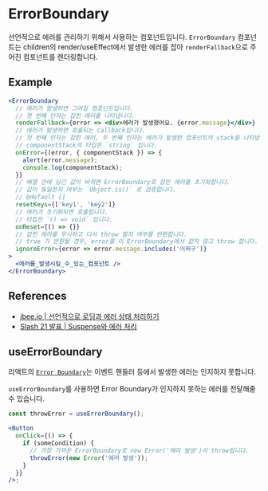 # ErrorBoundary

선언적으로 에러를 관리하기 위해서 사용하는 컴포넌트입니다.
`ErrorBoundary` 컴포넌트는 children의 render/useEffect에서 발생한 에러를 잡아
`renderFallback`으로 주어진 컴포넌트를 렌더링합니다.

## Example

```jsx
<ErrorBoundary
  // 에러가 발생하면 그려질 컴포넌트입니다.
  // 첫 번째 인자는 잡힌 에러를 나타냅니다.
  renderFallback={error => <div>에러가 발생했어요. {error.message}</div>}
  // 에러가 발생하면 호출되는 callback입니다.
  // 첫 번째 인자는 잡힌 에러, 두 번째 인자는 에러가 발생한 컴포넌트의 stack을 나타냅니다.
  // componentStack의 타입은 `string` 입니다.
  onError={(error, { componentStack }) => {
    alert(error.message);
    console.log(componentStack);
  }}
  // 배열 안에 담긴 값이 바뀌면 ErrorBoundary로 잡힌 에러를 초기화합니다.
  // 값이 동일한지 여부는 `Object.is()` 로 검증합니다.
  // @default []
  resetKeys={['key1', 'key2']}
  // 에러가 초기화되면 호출됩니다.
  // 타입은 `() => void` 입니다.
  onReset={() => {}}
  // 잡힌 에러를 무시하고 다시 throw 할지 여부를 반환합니다.
  // true 가 반환될 경우, error를 이 ErrorBoundary에서 잡지 않고 throw 합니다.
  ignoreError={error => error.message.includes('어쩌구')}
>
  <에러를_발생시킬_수_있는_컴포넌트 />
</ErrorBoundary>
```

## References

- [jbee.io | 선언적으로 로딩과 에러 상태 처리하기](https://jbee.io/react/error-declarative-handling-1/)
- [Slash 21 발표 | Suspense와 에러 처리](https://toss.im/slash-21/sessions/3-1)

## useErrorBoundary

리액트의 [`Error Boundary`](https://ko.reactjs.org/docs/error-boundaries.html)는 이벤트 핸들러 등에서 발생한 에러는 인지하지 못합니다.

`useErrorBoundary`를 사용하면 Error Boundary가 인지하지 못하는 에러를 전달해줄 수 있습니다.

```jsx
const throwError = useErrorBoundary();

<Button
  onClick={() => {
    if (someCondition) {
      // 가장 가까운 ErrorBoundary로 new Error('에러 발생')이 throw됩니다.
      throwError(new Error('에러 발생'));
    }
  }}
/>;
```
